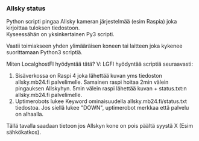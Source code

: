 ### Allsky status

Python scripti pingaa Allsky kameran järjestelmää (esim Raspia) joka kirjoittaa tuloksen tiedostoon.     
Kyseessähän on yksinkertainen Py3 scripti.    

Vaatii toimiakseen yhden ylimääräisen koneen tai laitteen joka kykenee suorittamaan Python3 scriptiä.    

Miten LocalghostFI hyödyntää tätä?
V: LGFI hyödyntää scriptiä seuraavasti:    

1. Sisäverkossa on Raspi 4 joka lähettää kuvan yms tiedoston allsky.mb24.fi palvelimelle. Samainen raspi hoitaa 2min välein pingauksen Allskyhyn. 5min välein raspi lähettää kuvan + status.txt:n allsky.mb24.fi palvelimelle.
2. Uptimerobots lukee Keyword ominaisuudella allsky.mb24.fi/status.txt tiedostoa. Jos siellä lukee "DOWN", uptimerobot merkkaa että palvelu on alhaalla.

Tällä tavalla saadaan tietoon jos Allskyn kone on pois päältä syystä X (Esim sähkökatkos).   
